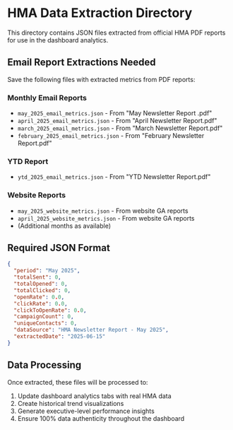 # HMA Data Extraction Directory

This directory contains JSON files extracted from official HMA PDF reports for use in the dashboard analytics.

## Email Report Extractions Needed

Save the following files with extracted metrics from PDF reports:

### Monthly Email Reports
- `may_2025_email_metrics.json` - From "May Newsletter Report .pdf"
- `april_2025_email_metrics.json` - From "April Newsletter Report.pdf"
- `march_2025_email_metrics.json` - From "March Newsletter Report.pdf"
- `february_2025_email_metrics.json` - From "February Newsletter Report.pdf"

### YTD Report
- `ytd_2025_email_metrics.json` - From "YTD Newsletter Report.pdf"

### Website Reports
- `may_2025_website_metrics.json` - From website GA reports
- `april_2025_website_metrics.json` - From website GA reports
- (Additional months as available)

## Required JSON Format

```json
{
  "period": "May 2025",
  "totalSent": 0,
  "totalOpened": 0,
  "totalClicked": 0,
  "openRate": 0.0,
  "clickRate": 0.0,
  "clickToOpenRate": 0.0,
  "campaignCount": 0,
  "uniqueContacts": 0,
  "dataSource": "HMA Newsletter Report - May 2025",
  "extractedDate": "2025-06-15"
}
```

## Data Processing

Once extracted, these files will be processed to:
1. Update dashboard analytics tabs with real HMA data
2. Create historical trend visualizations
3. Generate executive-level performance insights
4. Ensure 100% data authenticity throughout the dashboard